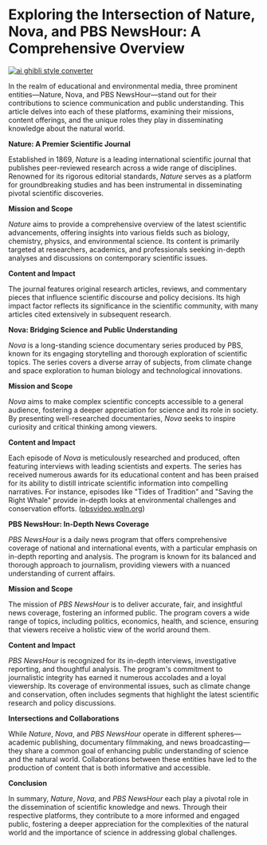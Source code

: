 # Exploring the Intersection of Nature, Nova, and PBS NewsHour: A Comprehensive Overview

[![ai ghibli style converter](https://i.imgur.com/dwt8Y5G.gif)](https://witbeam.net/slzx)

In the realm of educational and environmental media, three prominent entities—Nature, Nova, and PBS NewsHour—stand out for their contributions to science communication and public understanding. This article delves into each of these platforms, examining their missions, content offerings, and the unique roles they play in disseminating knowledge about the natural world.

**Nature: A Premier Scientific Journal**

Established in 1869, *Nature* is a leading international scientific journal that publishes peer-reviewed research across a wide range of disciplines. Renowned for its rigorous editorial standards, *Nature* serves as a platform for groundbreaking studies and has been instrumental in disseminating pivotal scientific discoveries.

**Mission and Scope**

*Nature* aims to provide a comprehensive overview of the latest scientific advancements, offering insights into various fields such as biology, chemistry, physics, and environmental science. Its content is primarily targeted at researchers, academics, and professionals seeking in-depth analyses and discussions on contemporary scientific issues.

**Content and Impact**

The journal features original research articles, reviews, and commentary pieces that influence scientific discourse and policy decisions. Its high impact factor reflects its significance in the scientific community, with many articles cited extensively in subsequent research.

**Nova: Bridging Science and Public Understanding**

*Nova* is a long-standing science documentary series produced by PBS, known for its engaging storytelling and thorough exploration of scientific topics. The series covers a diverse array of subjects, from climate change and space exploration to human biology and technological innovations.

**Mission and Scope**

*Nova* aims to make complex scientific concepts accessible to a general audience, fostering a deeper appreciation for science and its role in society. By presenting well-researched documentaries, *Nova* seeks to inspire curiosity and critical thinking among viewers.

**Content and Impact**

Each episode of *Nova* is meticulously researched and produced, often featuring interviews with leading scientists and experts. The series has received numerous awards for its educational content and has been praised for its ability to distill intricate scientific information into compelling narratives. For instance, episodes like "Tides of Tradition" and "Saving the Right Whale" provide in-depth looks at environmental challenges and conservation efforts. ([pbsvideo.wqln.org](https://pbsvideo.wqln.org/explore/climate/?utm_source=openai))

**PBS NewsHour: In-Depth News Coverage**

*PBS NewsHour* is a daily news program that offers comprehensive coverage of national and international events, with a particular emphasis on in-depth reporting and analysis. The program is known for its balanced and thorough approach to journalism, providing viewers with a nuanced understanding of current affairs.

**Mission and Scope**

The mission of *PBS NewsHour* is to deliver accurate, fair, and insightful news coverage, fostering an informed public. The program covers a wide range of topics, including politics, economics, health, and science, ensuring that viewers receive a holistic view of the world around them.

**Content and Impact**

*PBS NewsHour* is recognized for its in-depth interviews, investigative reporting, and thoughtful analysis. The program's commitment to journalistic integrity has earned it numerous accolades and a loyal viewership. Its coverage of environmental issues, such as climate change and conservation, often includes segments that highlight the latest scientific research and policy discussions.

**Intersections and Collaborations**

While *Nature*, *Nova*, and *PBS NewsHour* operate in different spheres—academic publishing, documentary filmmaking, and news broadcasting—they share a common goal of enhancing public understanding of science and the natural world. Collaborations between these entities have led to the production of content that is both informative and accessible.

**Conclusion**

In summary, *Nature*, *Nova*, and *PBS NewsHour* each play a pivotal role in the dissemination of scientific knowledge and news. Through their respective platforms, they contribute to a more informed and engaged public, fostering a deeper appreciation for the complexities of the natural world and the importance of science in addressing global challenges.